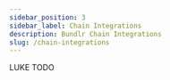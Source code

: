```yaml
---
sidebar_position: 3
sidebar_label: Chain Integrations
description: Bundlr Chain Integrations
slug: /chain-integrations
---
```


LUKE TODO
